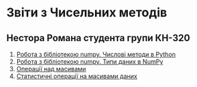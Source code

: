 # Звіти з Чисельних методів
## Нестора Романа студента групи КН-320

 1. [Робота з бібліотекою numpy. Числові методи в Python](../main/%D0%9B%D0%B0%D0%B1%D0%B0%201/README.md)
 1. [Робота з бібліотекою numpy. Типи даних в NumPy](../main/Лаба%202/README.md)
 1. [Операції над масивами](../main/%D0%9B%D0%B0%D0%B1%D0%B0%203/README.md)
 1. [Статистичні операції на масивами даних](../main/%D0%9B%D0%B0%D0%B1%D0%B0%204/README.md)
